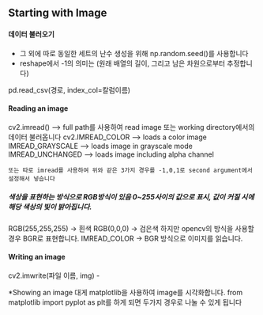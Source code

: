 
## Starting with Image

#### 데이터 불러오기
+ 그 외에 따로 동일한 세트의 난수 생성을 위해 np.random.seed()를 사용합니다
+ reshape에서 -1의 의미는 (원래 배열의 길이, 그리고 남은 차원으로부터 추정합니다) 

pd.read_csv(경로, index_col=칼럼이름)
#### Reading an image 
cv2.imread() --> full path를 사용하여 read image 또는 working directory에서의 데이터 불러옵니다
cv2.IMREAD_COLOR  --> loads a color image
    IMREAD_GRAYSCALE  --> loads image in grayscale mode
    IMREAD_UNCHANGED  --> loads image including alpha channel
    
    또는 따로 imread를 사용하여 위와 같은 3가지 경우를 -1,0,1로 second argument에서 설정해서 넣습니다
    
##### 색상을 표현하는 방식으로 RGB방식이 있음 0~255사이의 값으로 표시, 값이 커질 시에 해당 색상의 빛이 밝아집니다.
RGB(255,255,255) -> 흰색
RGB(0,0,0) -> 검은색
하지만 opencv의 방식을 사용할 경우 BGR로 표현합니다. 
IMREAD_COLOR -> BGR 방식으로 이미지를 읽습니다.



#### Writing an image
cv2.imwrite(파일 이름, img) -

*Showing an image
대게 matplotlib을 사용하여 image를 시각화합니다. 
from matplotlib import pyplot as plt를 하게 되면 
두가지 경우로 나눌 수 있게 됩니다 

